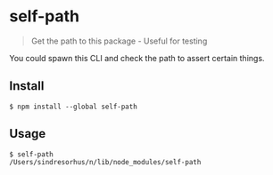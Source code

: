 # self-path

> Get the path to this package - Useful for testing

You could spawn this CLI and check the path to assert certain things.

## Install

```
$ npm install --global self-path
```

## Usage

```
$ self-path
/Users/sindresorhus/n/lib/node_modules/self-path
```
